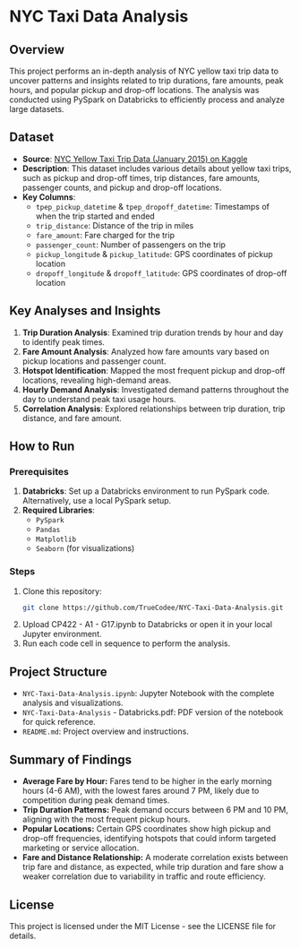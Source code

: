 # NYC Taxi Data Analysis

## Overview
This project performs an in-depth analysis of NYC yellow taxi trip data to uncover patterns and insights related to trip durations, fare amounts, peak hours, and popular pickup and drop-off locations. The analysis was conducted using PySpark on Databricks to efficiently process and analyze large datasets.

## Dataset
- **Source**: [NYC Yellow Taxi Trip Data (January 2015) on Kaggle](https://www.kaggle.com/datasets/elemento/nyc-yellow-taxi-trip-data)
- **Description**: This dataset includes various details about yellow taxi trips, such as pickup and drop-off times, trip distances, fare amounts, passenger counts, and pickup and drop-off locations.
- **Key Columns**:
  - `tpep_pickup_datetime` & `tpep_dropoff_datetime`: Timestamps of when the trip started and ended
  - `trip_distance`: Distance of the trip in miles
  - `fare_amount`: Fare charged for the trip
  - `passenger_count`: Number of passengers on the trip
  - `pickup_longitude` & `pickup_latitude`: GPS coordinates of pickup location
  - `dropoff_longitude` & `dropoff_latitude`: GPS coordinates of drop-off location

## Key Analyses and Insights
1. **Trip Duration Analysis**: Examined trip duration trends by hour and day to identify peak times.
2. **Fare Amount Analysis**: Analyzed how fare amounts vary based on pickup locations and passenger count.
3. **Hotspot Identification**: Mapped the most frequent pickup and drop-off locations, revealing high-demand areas.
4. **Hourly Demand Analysis**: Investigated demand patterns throughout the day to understand peak taxi usage hours.
5. **Correlation Analysis**: Explored relationships between trip duration, trip distance, and fare amount.

## How to Run
### Prerequisites
1. **Databricks**: Set up a Databricks environment to run PySpark code. Alternatively, use a local PySpark setup.
2. **Required Libraries**:
   - `PySpark`
   - `Pandas`
   - `Matplotlib`
   - `Seaborn` (for visualizations)
   
### Steps
1. Clone this repository:
   ```bash
   git clone https://github.com/TrueCodee/NYC-Taxi-Data-Analysis.git
2. Upload CP422 - A1 - G17.ipynb to Databricks or open it in your local Jupyter environment.
3. Run each code cell in sequence to perform the analysis.

## Project Structure
- `NYC-Taxi-Data-Analysis.ipynb`: Jupyter Notebook with the complete analysis and visualizations.
- `NYC-Taxi-Data-Analysis` - Databricks.pdf: PDF version of the notebook for quick reference.
- `README.md`: Project overview and instructions.

## Summary of Findings
- **Average Fare by Hour:** Fares tend to be higher in the early morning hours (4-6 AM), with the lowest fares around 7 PM, likely due to competition during peak demand times.
- **Trip Duration Patterns:** Peak demand occurs between 6 PM and 10 PM, aligning with the most frequent pickup hours.
- **Popular Locations:** Certain GPS coordinates show high pickup and drop-off frequencies, identifying hotspots that could inform targeted marketing or service allocation.
- **Fare and Distance Relationship:** A moderate correlation exists between trip fare and distance, as expected, while trip duration and fare show a weaker correlation due to variability in traffic and route efficiency.

## License
This project is licensed under the MIT License - see the LICENSE file for details.
